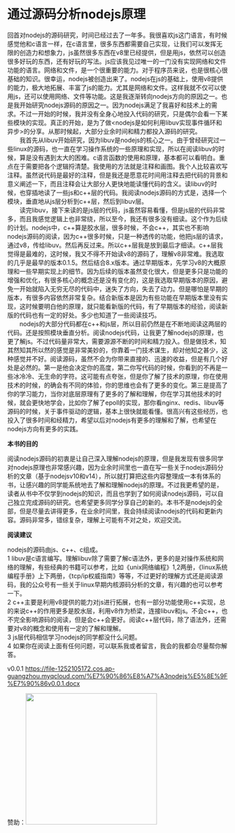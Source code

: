 # 通过源码分析nodejs原理

回首对nodejs的源码研究，时间已经过去了一年多。我很喜欢js这门语言，有时候感觉他和c语言一样，在c语言里，很多东西都需要自己实现，让我们可以发挥无限的创造力和想象力，js虽然很多东西在v8里已经提供，但是用js，依然可以创造很多好玩的东西，还有好玩的写法。js应该我见过唯一的一门没有实现网络和文件功能的语言。网络和文件，是一个很重要的能力。对于程序员来说，也是很核心很基础的知识。很幸运，nodejs被创造出来了。nodejs在js的基础上，使用v8提供的能力，极大地拓展、丰富了js的能力。尤其是网络和文件。这样我就不仅可以使用js，还可以使用网络、文件等功能。这是我逐渐转向nodejs方向的原因之一。也是我开始研究nodejs源码的原因之一。因为nodejs满足了我喜好和技术上的需求。不过一开始的时候，我并没有全身心地投入代码的研究，只是偶尔会看一下某些模块的实现。真正的开始，是为了做<nodejs是如何利用libuv实现事件循环和异步>的分享。从那时候起，大部分业余时间和精力都投入源码的研究。<br />
&ensp;&ensp;&ensp;&ensp;我首先从libuv开始研究，因为libuv是nodejs的核心之一。由于曾经研究过一些linux的源码，也一直在学习操作系统的一些原理和实现，所以在阅读libuv的时候，算是没有遇到太大的困难。c语言函数的使用和原理，基本都可以看明白。重点在于需要把各个逻辑捋清楚。我使用的方法就是注释和画图。我个人比较喜欢写注释。虽然说代码是最好的注释，但是我还是愿意花时间用注释去把代码的背景和意义阐述一下，而且注释会让大部分人更快地能读懂代码的含义。读libuv的时候，也穿插地读了一些js和c++层的代码。我阅读nodejs源码的方式是，选择一个模块，垂直地从js层分析到c++层，然后到libuv层。<br/>
&ensp;&ensp;&ensp;&ensp;读完libuv，接下来读的是js层的代码，js虽然容易看懂，但是js层的代码非常多，而且我感觉逻辑上也非常绕，所以至今，我还有很多没有细读。这个作为后续的计划。nodejs中，c++算是胶水层，很多时候，不会c++，其实也不影响nodejs源码的阅读，因为c++很多时候，只是一种透传的功能，他把js层的请求，通过v8，传给libuv。然后再反过来。所以c++层我是放到最后才细读。c++层我觉得是最难的，这时候，我又不得不开始读v8的源码了，理解v8非常难。我选取的几乎是最早的版本0.1.5。然后结合8.x版本。通过早期版本，先学习v8的大概原理和一些早期实现上的细节。因为后续的版本虽然变化很大，但是更多只是功能的增强和优化，有很多核心的概念还是没有变化的，这是我选取早期版本的原因，避免一开始就陷入无穷无尽的代码中，迷失了方向，失去了动力。但是哪怕是早期的版本，有很多内容依然非常复杂。结合新版本是因为有些功能在早期版本里没有实现，这时候要明白他的原理，就只能看新版的代码，有了早期版本的经验，阅读新版的代码也有一定的好处。多少也知道了一些阅读技巧。<br />
&ensp;&ensp;&ensp;&ensp;nodejs的大部分代码都在c++和js层，所以目前仍然是在不断地阅读这两层的代码。还是按照模块垂直分析。阅读nodejs代码，让我更了解nodejs的原理，也更了解js。不过代码量非常大，需要源源不断的时间和精力投入。但是做技术，知其然知其所以然的感觉是非常美妙的，你靠着一门技术谋生，却对他知之甚少，这种感觉并不好。阅读源码，虽然不会为你带来直接的、迅速的收益，但是有几个好处是必然的。第一是他会决定你的高度，第二你写代码的时候，你看到的不再是一些冰冷冷、无生命的字符。这可能有点夸张，但是你了解了技术的原理，你在使用技术的时候，的确会有不同的体验，你的思维也会有了更多的变化。第三是提高了你的学习能力，当你对底层原理有了更多的了解和理解，你在学习其他技术的时候，就会更快地学会，比如你了解了epoll的实现，那你看nginx、redis、libuv等源码的时候，关于事件驱动的逻辑，基本上很快就能看懂。很高兴有这些经历，也投入了很多时间和经精力，希望以后对nodejs有更多的理解和了解，也希望在nodejs方向有更多的实践。

**本书的目的**

阅读nodejs源码的初衷是让自己深入理解nodejs的原理，但是我发现有很多同学对nodejs原理也非常感兴趣，因为业余时间里也一直在写一些关于nodejs源码分析的文章（基于nodejsv10和v14），所以就打算把这些内容整理成一本有体系的书，让感兴趣的同学能系统地去了解和理解nodejs的原理。不过我更希望的是，读者从书中不仅学到nodejs的知识，而且也学到了如何阅读nodejs源码，可以自己独立完成源码的研究。也希望更多同学分享自己的新的。本书不是nodejs的全部，但是尽量去讲得更多，在业余时间里，我会持续阅读nodejs的代码和更新内容。源码非常多，错综复杂，理解上可能有不对之处，欢迎交流。

**阅读建议**

nodejs的源码由js、c++、c组成。<br/>
1 libuv是c语言编写。理解libuv除了需要了解c语法外，更多的是对操作系统和网络的理解，有些经典的书籍可以参考，比如《unix网络编程》1,2两册，《linux系统编程手册》上下两册，《tcp/ip权威指南》等等，不过更好的理解方式还是阅读源码，我的公众号有一些关于linux早期内核源码分析的文章，有兴趣的也可以参考一下。<br/>
2 c++主要是利用v8提供的能力对js进行拓展，也有一部分功能使用c++实现，总的来说c++的作用更多是胶水层，利用v8作为桥梁，连接libuv和js。不会c++，也不完全影响源码的阅读，但是会c++会更好。阅读c++层代码，除了语法外，还需要对v8的概念和使用有一定的了解和理解。<br/>
3 js层代码相信学习nodejs的同学都没什么问题。<br/>
4 如果你在阅读上面有任何问题，可以联系我或者留言，我会的我都会尽量帮你解答。

v0.0.1 https://file-1252105172.cos.ap-guangzhou.myqcloud.com/%E7%90%86%E8%A7%A3nodejs%E5%8E%9F%E7%90%86v0.0.1.docx

赞助：<img height="300px" width="300px"  src="https://img-blog.csdnimg.cn/20200831135053466.png?x-oss-process=image/watermark,type_ZmFuZ3poZW5naGVpdGk,shadow_10,text_aHR0cHM6Ly9ibG9nLmNzZG4ubmV0L1RIRUFOQVJLSA==,size_16,color_FFFFFF,t_70#pic_center)" />


